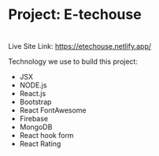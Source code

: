 # Project: E-techouse


#

Live Site Link: https://etechouse.netlify.app/

Technology we use to build this project:

- JSX
- NODE.js
- React.js
- Bootstrap
- React FontAwesome
- Firebase
- MongoDB
- React hook form
- React Rating
